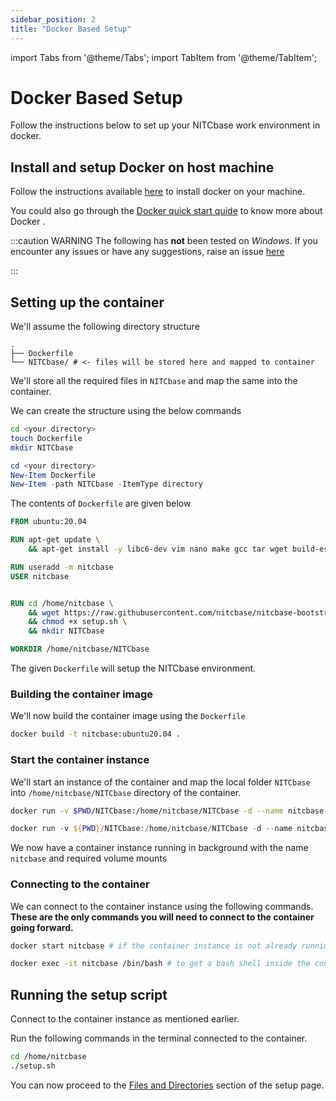 ```yaml
---
sidebar_position: 2
title: "Docker Based Setup"
---
```


import Tabs from '@theme/Tabs';
import TabItem from '@theme/TabItem';

# Docker Based Setup

Follow the instructions below to set up your NITCbase work environment in docker.

## Install and setup Docker on host machine

Follow the instructions available [here](https://docs.docker.com/get-docker/) to install docker on your machine.

You could also go through the [Docker quick start quide](https://docs.docker.com/get-started/) to know more about Docker .

:::caution WARNING
The following has **not** been tested on _Windows_.
If you encounter any issues or have any suggestions, raise an issue [here](https://github.com/nitcbase/nitcbase.github.io/issues/new)

:::

## Setting up the container

We'll assume the following directory structure

```plaintext
.
├── Dockerfile
└── NITCbase/ # <- files will be stored here and mapped to container
```

We'll store all the required files in `NITCbase` and map the same into the container.

We can create the structure using the below commands

<Tabs>
<TabItem value='unix/linux' label="Unix/Linux" default>

```bash
cd <your directory>
touch Dockerfile
mkdir NITCbase
```

</TabItem>
<TabItem value='windows' label="Windows">

```powershell
cd <your directory>
New-Item Dockerfile
New-Item -path NITCbase -ItemType directory
```

</TabItem>
</Tabs>

The contents of `Dockerfile` are given below

```Dockerfile
FROM ubuntu:20.04

RUN apt-get update \
    && apt-get install -y libc6-dev vim nano make gcc tar wget build-essential libreadline libreadline-dev

RUN useradd -m nitcbase
USER nitcbase


RUN cd /home/nitcbase \
    && wget https://raw.githubusercontent.com/nitcbase/nitcbase-bootstrap/main/setup.sh \
    && chmod +x setup.sh \
    && mkdir NITCbase

WORKDIR /home/nitcbase/NITCbase
```

The given `Dockerfile` will setup the NITCbase environment.

### Building the container image

We'll now build the container image using the `Dockerfile`

```bash
docker build -t nitcbase:ubuntu20.04 .
```

### Start the container instance

We'll start an instance of the container and map the local folder `NITCbase` into `/home/nitcbase/NITCbase` directory of the container.

<Tabs>
<TabItem value='unix/linux' label="Unix/Linux" default>

```bash
docker run -v $PWD/NITCbase:/home/nitcbase/NITCbase -d --name nitcbase -i nitcbase:ubuntu20.04
```

</TabItem>
<TabItem value='windows' label="Windows">

```powershell
docker run -v ${PWD}/NITCbase:/home/nitcbase/NITCbase -d --name nitcbase -i nitcbase:ubuntu20.04
```

</TabItem>
</Tabs>

We now have a container instance running in background with the name `nitcbase` and required volume mounts

### Connecting to the container

We can connect to the container instance using the following commands.
**These are the only commands you will need to connect to the container going forward.**

```bash
docker start nitcbase # if the container instance is not already running

docker exec -it nitcbase /bin/bash # to get a bash shell inside the container
```

## Running the setup script

Connect to the container instance as mentioned earlier.

Run the following commands in the terminal connected to the container.

```bash
cd /home/nitcbase
./setup.sh
```

You can now proceed to the [Files and Directories](./Installation%20Guidelines.md#files-and-directories) section of the setup page.
